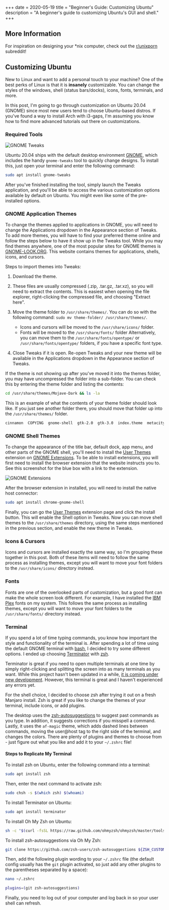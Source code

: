 +++
date = 2020-05-19
title = "Beginner's Guide: Customizing Ubuntu"
description = "A beginner's guide to customizing Ubuntu's GUI and shell."
+++

## More Information

For inspiration on designing your \*nix computer, check out the [r/unixporn](https://libredd.it/r/unixporn) subreddit!

## Customizing Ubuntu

New to Linux and want to add a personal touch to your machine? One of the best perks of Linux is that it is **insanely** customizable. You can change the styles of the windows, shell (status bars/docks), icons, fonts, terminals, and more.

In this post, I'm going to go through customization on Ubuntu 20.04 (GNOME) since most new users tend to choose Ubuntu-based distros. If you've found a way to install Arch with i3-gaps, I'm assuming you know how to find more advanced tutorials out there on customizations.

### Required Tools

![GNOME Tweaks](https://img.cleberg.io/blog/012-customizing-ubuntu/gnome-tweaks-min.png)

Ubuntu 20.04 ships with the default desktop environment [GNOME](https://www.gnome.org/), which includes the handy `gnome-tweaks` tool to quickly change designs. To install this, just open your terminal and enter the following command:

```bash
sudo apt install gnome-tweaks
```

After you've finished installing the tool, simply launch the Tweaks application, and you'll be able to access the various customization options available by default on Ubuntu. You might even like some of the pre-installed options.

### GNOME Application Themes

To change the themes applied to applications in GNOME, you will need to change the Applications dropdown in the Appearance section of Tweaks. To add more themes, you will have to find your preferred theme online and follow the steps below to have it show up in the Tweaks tool. While you may find themes anywhere, one of the most popular sites for GNOME themes is [GNOME-LOOK.ORG](https://www.gnome-look.org/). This website contains themes for applications, shells, icons, and cursors.

Steps to import themes into Tweaks:

1. Download the theme.
2. These files are usually compressed (.zip, .tar.gz, .tar.xz), so you will need to extract the contents. This is easiest when opening the file explorer, right-clicking the compressed file, and choosing "Extract here".
3. Move the theme folder to `/usr/share/themes/`. You can do so with the following command: `sudo mv theme-folder/ /usr/share/themes/`.
    - Icons and cursors will be moved to the `/usr/share/icons/` folder.
    - Fonts will be moved to the `/usr/share/fonts/` folder Alternatively, you can move them to the `/usr/share/fonts/opentype/` or `/usr/share/fonts/opentype/` folders, if you have a specific font type.

4. Close Tweaks if it is open. Re-open Tweaks and your new theme will be available in the Applications dropdown in the Appearance section of Tweaks.

If the theme is not showing up after you've moved it into the themes folder, you may have uncompressed the folder into a sub-folder. You can check this by entering the theme folder and listing the contents:

```bash
cd /usr/share/themes/Mojave-Dark && ls -la
```

This is an example of what the contents of your theme folder should look like. If you just see another folder there, you should move that folder up into the `/usr/share/themes/` folder.

```bash
cinnamon  COPYING  gnome-shell  gtk-2.0  gtk-3.0  index.theme  metacity-1  plank  xfwm4
```

### GNOME Shell Themes

To change the appearance of the title bar, default dock, app menu, and other parts of the GNOME shell, you'll need to install the [User Themes](https://extensions.gnome.org/extension/19/user-themes/) extension on [GNOME Extensions](https://extensions.gnome.org/). To be able to install extensions, you will first need to install the browser extension that the website instructs you to. See this screenshot for the blue box with a link to the extension.

![GNOME Extensions](https://img.cleberg.io/blog/012-customizing-ubuntu/gnome-extensions-min.png)

After the browser extension in installed, you will need to install the native host connector:

```bash
sudo apt install chrome-gnome-shell
```

Finally, you can go the [User Themes](https://extensions.gnome.org/extension/19/user-themes/) extension page and click the install button. This will enable the Shell option in Tweaks. Now you can move shell themes to the `/usr/share/themes` directory, using the same steps mentioned in the previous section, and enable the new theme in Tweaks.

### Icons & Cursors

Icons and cursors are installed exactly the same way, so I'm grouping these together in this post. Both of these items will need to follow the same process as installing themes, except you will want to move your font folders to the `/usr/share/icons/` directory instead.

### Fonts

Fonts are one of the overlooked parts of customization, but a good font can make the whole screen look different. For example, I have installed the [IBM Plex](https://github.com/IBM/plex/releases) fonts on my system. This follows the same process as installing themes, except you will want to move your font folders to the `/usr/share/fonts/` directory instead.

### Terminal

If you spend a lot of time typing commands, you know how important the style and functionality of the terminal is. After spending a lot of time using the default GNOME terminal with [bash](<https://en.wikipedia.org/wiki/Bash_(Unix_shell)>), I decided to try some different options. I ended up choosing [Terminator](https://terminator-gtk3.readthedocs.io/en/latest/) with [zsh](https://en.wikipedia.org/wiki/Z_shell).

Terminator is great if you need to open multiple terminals at one time by simply right-clicking and splitting the screen into as many terminals as you want. While this project hasn't been updated in a while, [it is coming under new development](https://github.com/gnome-terminator/terminator/issues/1). However, this terminal is great and I haven't experienced any errors yet.

For the shell choice, I decided to choose zsh after trying it out on a fresh Manjaro install. Zsh is great if you like to change the themes of your terminal, include icons, or add plugins.

The desktop uses the [zsh-autosuggestions](https://github.com/zsh-users/zsh-autosuggestions) to suggest past commands as you type. In addition, it suggests corrections if you misspell a command. Lastly, it uses the `af-magic` theme, which adds dashed lines between commands, moving the user@host tag to the right side of the terminal, and changes the colors. There are plenty of plugins and themes to choose from - just figure out what you like and add it to your `~/.zshrc` file!

#### Steps to Replicate My Terminal

To install zsh on Ubuntu, enter the following command into a terminal:

```bash
sudo apt install zsh
```

Then, enter the next command to activate zsh:

```bash
sudo chsh -s $(which zsh) $(whoami)
```

To install Terminator on Ubuntu:

```bash
sudo apt install terminator
```

To install Oh My Zsh on Ubuntu:

```bash
sh -c "$(curl -fsSL https://raw.github.com/ohmyzsh/ohmyzsh/master/tools/install.sh)"
```

To install zsh-autosuggestions via Oh My Zsh:

```bash
git clone https://github.com/zsh-users/zsh-autosuggestions ${ZSH_CUSTOM:-~/.oh-my-zsh/custom}/plugins/zsh-autosuggestions
```

Then, add the following plugin wording to your `~/.zshrc` file (the default config usually has the `git` plugin activated, so just add any other plugins to the parentheses separated by a space):

```bash
nano ~/.zshrc
```

```bash
plugins=(git zsh-autosuggestions)
```

Finally, you need to log out of your computer and log back in so your user shell can refresh.
